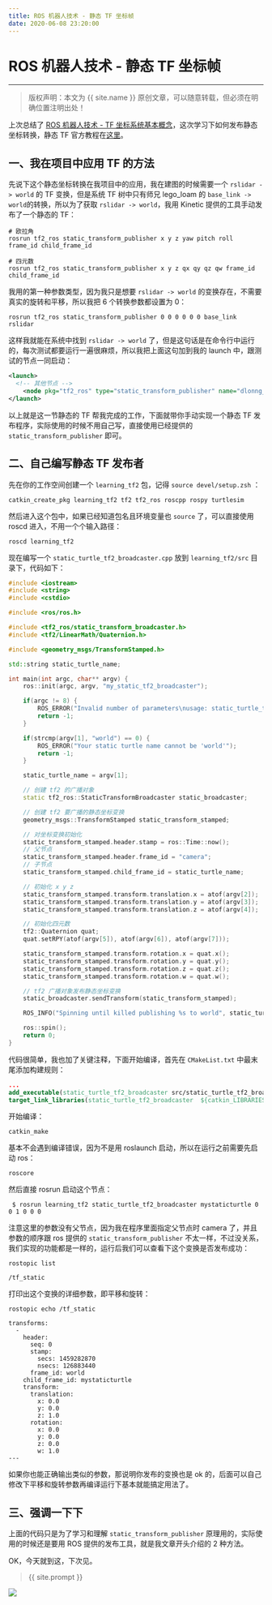 ```yaml
---
title: ROS 机器人技术 - 静态 TF 坐标帧
date: 2020-06-08 23:20:00
---
```

# ROS 机器人技术 - 静态 TF 坐标帧
***
> 版权声明：本文为 {{ site.name }} 原创文章，可以随意转载，但必须在明确位置注明出处！

上次总结了 [ROS 机器人技术 - TF 坐标系统基本概念](https://dlonng.com/posts/ros-tf2)，这次学习下如何发布静态坐标转换，静态 TF 官方教程在[这里](http://wiki.ros.org/tf2/Tutorials)。

## 一、我在项目中应用 TF 的方法

先说下这个静态坐标转换在我项目中的应用，我在建图的时候需要一个 `rslidar -> world` 的 TF 变换，但是系统 TF 树中只有师兄 lego_loam 的 `base_link -> world`的转换，所以为了获取 `rslidar -> world`，我用 Kinetic 提供的工具手动发布了一个静态的 TF：

```shell
# 欧拉角
rosrun tf2_ros static_transform_publisher x y z yaw pitch roll frame_id child_frame_id
```

```shell
# 四元数
rosrun tf2_ros static_transform_publisher x y z qx qy qz qw frame_id child_frame_id
```

我用的第一种参数类型，因为我只是想要 `rslidar -> world` 的变换存在，不需要真实的旋转和平移，所以我把 6 个转换参数都设置为 0：

```shell
rosrun tf2_ros static_transform_publisher 0 0 0 0 0 0 base_link rslidar
```

这样我就能在系统中找到 `rslidar -> world` 了，但是这句话是在命令行中运行的，每次测试都要运行一遍很麻烦，所以我把上面这句加到我的 launch 中，跟测试的节点一同启动：

```xml
<launch>
  <!-- 其他节点 -->
    <node pkg="tf2_ros" type="static_transform_publisher" name="dlonng_static_transform_publisher" args="0 0 0 0 0 0 base_link rslidar" />
</launch>
```

以上就是这一节静态的 TF 帮我完成的工作，下面就带你手动实现一个静态 TF 发布程序，实际使用的时候不用自己写，直接使用已经提供的 `static_transform_publisher` 即可。

## 二、自己编写静态 TF 发布者

先在你的工作空间创建一个 `learning_tf2` 包，记得 `source devel/setup.zsh` ：

```shell
catkin_create_pkg learning_tf2 tf2 tf2_ros roscpp rospy turtlesim
```

然后进入这个包中，如果已经知道包名且环境变量也 `source` 了，可以直接使用 roscd 进入，不用一个个输入路径：

```
roscd learning_tf2
```

现在编写一个 `static_turtle_tf2_broadcaster.cpp` 放到 `learning_tf2/src` 目录下，代码如下：

```cpp
#include <iostream>
#include <string>
#include <cstdio>

#include <ros/ros.h>

#include <tf2_ros/static_transform_broadcaster.h>
#include <tf2/LinearMath/Quaternion.h>

#include <geometry_msgs/TransformStamped.h>

std::string static_turtle_name;

int main(int argc, char** argv) {
    ros::init(argc, argv, "my_static_tf2_broadcaster");

    if(argc != 8) {
        ROS_ERROR("Invalid number of parameters\nusage: static_turtle_tf2_broadcaster child_frame_name x y z roll pitch yaw");
        return -1;
    }

    if(strcmp(argv[1], "world") == 0) {
        ROS_ERROR("Your static turtle name cannot be 'world'");
        return -1;
    }

    static_turtle_name = argv[1];

    // 创建 tf2 的广播对象
    static tf2_ros::StaticTransformBroadcaster static_broadcaster;

    // 创建 tf2 要广播的静态坐标变换
    geometry_msgs::TransformStamped static_transform_stamped;

    // 对坐标变换初始化
    static_transform_stamped.header.stamp = ros::Time::now();
    // 父节点
    static_transform_stamped.header.frame_id = "camera";
    // 子节点
    static_transform_stamped.child_frame_id = static_turtle_name;

    // 初始化 x y z
    static_transform_stamped.transform.translation.x = atof(argv[2]);
    static_transform_stamped.transform.translation.y = atof(argv[3]);
    static_transform_stamped.transform.translation.z = atof(argv[4]);

    // 初始化四元数
    tf2::Quaternion quat;
    quat.setRPY(atof(argv[5]), atof(argv[6]), atof(argv[7]));

    static_transform_stamped.transform.rotation.x = quat.x();
    static_transform_stamped.transform.rotation.y = quat.y();
    static_transform_stamped.transform.rotation.z = quat.z();
    static_transform_stamped.transform.rotation.w = quat.w();

    // tf2 广播对象发布静态坐标变换
    static_broadcaster.sendTransform(static_transform_stamped);

    ROS_INFO("Spinning until killed publishing %s to world", static_turtle_name.c_str());

    ros::spin();
    return 0;
}
```

代码很简单，我也加了关键注释，下面开始编译，首先在 `CMakeList.txt` 中最末尾添加构建规则：

```cmake
...
add_executable(static_turtle_tf2_broadcaster src/static_turtle_tf2_broadcaster.cpp)
target_link_libraries(static_turtle_tf2_broadcaster  ${catkin_LIBRARIES} )
```

开始编译：

```
catkin_make
```

基本不会遇到编译错误，因为不是用 roslaunch 启动，所以在运行之前需要先启动 ros：

```
roscore
```

然后直接 rosrun 启动这个节点：

```shell
 $ rosrun learning_tf2 static_turtle_tf2_broadcaster mystaticturtle 0 0 1 0 0 0
```

注意这里的参数没有父节点，因为我在程序里面指定父节点时 camera 了，并且参数的顺序跟 ros 提供的 `static_transform_publisher` 不太一样，不过没关系，我们实现的功能都是一样的，运行后我们可以查看下这个变换是否发布成功：

```
rostopic list

/tf_static
```

打印出这个变换的详细参数，即平移和旋转：

```shell
rostopic echo /tf_static

transforms:
  -
    header:
      seq: 0
      stamp:
        secs: 1459282870
        nsecs: 126883440
      frame_id: world
    child_frame_id: mystaticturtle
    transform:
      translation:
        x: 0.0
        y: 0.0
        z: 1.0
      rotation:
        x: 0.0
        y: 0.0
        z: 0.0
        w: 1.0
---
```

如果你也能正确输出类似的参数，那说明你发布的变换也是 ok 的，后面可以自己修改下平移和旋转参数再编译运行下基本就能搞定用法了。

## 三、强调一下下

上面的代码只是为了学习和理解 `static_transform_publisher` 原理用的，实际使用的时候还是要用 ROS 提供的发布工具，就是我文章开头介绍的 2 种方法。

OK，今天就到这，下次见。






> {{ site.prompt }}



![](https://dlonng.oss-cn-shenzhen.aliyuncs.com/blog/dlonng_qrcode.jpg#pic_center)